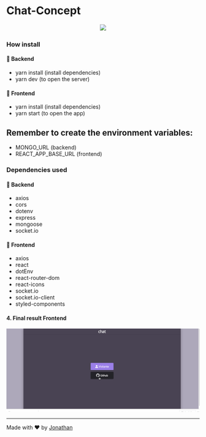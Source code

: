  <h1>Chat-Concept</h1>
  <p align="center">
  <img src="https://i.52112.com/icon/256/20170302/5005/265761.png" width="200px"/>
  </p>

### How install

#### :rocket: Backend

- yarn install (install dependencies)
- yarn dev (to open the server)

#### :rocket: Frontend
- yarn install (install dependencies)
- yarn start (to open the app)

## Remember to create the environment variables:
- MONGO_URL (backend)
- REACT_APP_BASE_URL (frontend)

### Dependencies used

#### :rocket: Backend

- axios
- cors
- dotenv
- express
- mongoose
- socket.io

#### :rocket: Frontend

- axios
- react
- dotEnv
- react-router-dom
- react-icons
- socket.io
- socket.io-client
- styled-components
    
#### 4. Final result Frontend

![Alt Text](frontend/src/assets/c.gif)

---

Made with ♥ by [Jonathan](https://www.linkedin.com/in/jonathan-barros-franco)
